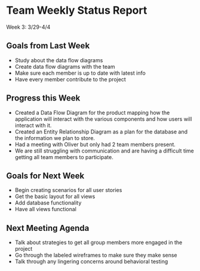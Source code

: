 # Team Weekly Status Report

Week 3: 3/29-4/4

## Goals from Last Week

* Study about the data flow diagrams
* Create data flow diagrams with the team
* Make sure each member is up to date with latest info
* Have every member contribute to the project

## Progress this Week

* Created a Data Flow Diagram for the product mapping how the application will interact with the various components and how users will interact with it.
* Created an Entity Relationship Diagram as a plan for the database and the information we plan to store.
* Had a meeting with Oliver but only had 2 team members present.
* We are still struggling with communication and are having a difficult time getting all team members to participate.

## Goals for Next Week

* Begin creating scenarios for all user stories
* Get the basic layout for all views
* Add database functionality
* Have all views functional

## Next Meeting Agenda

* Talk about strategies to get all group members more engaged in the project
* Go through the labeled wireframes to make sure they make sense
* Talk through any lingering concerns around behavioral testing
